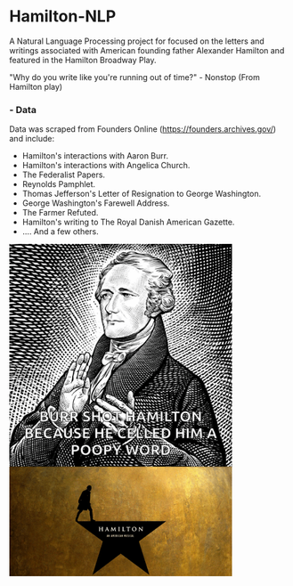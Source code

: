 # Hamilton-NLP
A Natural Language Processing project for focused on the letters and writings associated with American founding father Alexander Hamilton and featured in the Hamilton Broadway Play.


"Why do you write like you're running out of time?" - Nonstop (From Hamilton play)

### - Data
Data was scraped from Founders Online (https://founders.archives.gov/) and include:
- Hamilton's interactions with Aaron Burr.
- Hamilton's interactions with Angelica Church.
- The Federalist Papers.
- Reynolds Pamphlet.
- Thomas Jefferson's Letter of Resignation to George Washington.
- George Washington's Farewell Address.
- The Farmer Refuted.
- Hamilton's writing to The Royal Danish American Gazette.
- .... And a few others.


<img src="https://github.com/acheamponge/Hamilton-NLP/blob/master/img/1.gif" align="middle" width="400">
<img src="https://github.com/acheamponge/Hamilton-NLP/blob/master/img/2.gif" align="middle"  width="400">
